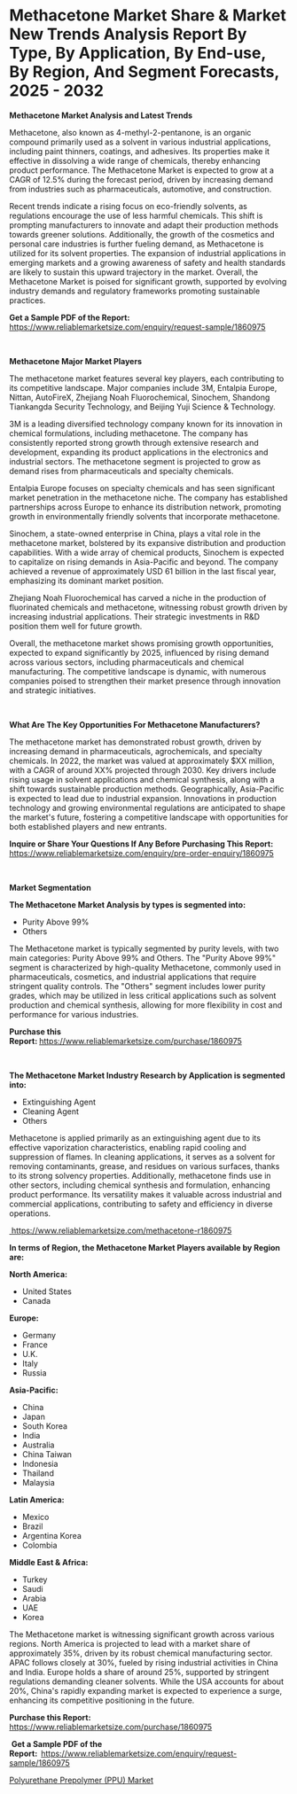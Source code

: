 <p><h1>Methacetone Market Share & Market New Trends Analysis Report By Type, By Application, By End-use, By Region, And Segment Forecasts, 2025 - 2032</h1></p><p><strong>Methacetone Market Analysis and Latest Trends</strong></p>
<p><p>Methacetone, also known as 4-methyl-2-pentanone, is an organic compound primarily used as a solvent in various industrial applications, including paint thinners, coatings, and adhesives. Its properties make it effective in dissolving a wide range of chemicals, thereby enhancing product performance. The Methacetone Market is expected to grow at a CAGR of 12.5% during the forecast period, driven by increasing demand from industries such as pharmaceuticals, automotive, and construction.</p><p>Recent trends indicate a rising focus on eco-friendly solvents, as regulations encourage the use of less harmful chemicals. This shift is prompting manufacturers to innovate and adapt their production methods towards greener solutions. Additionally, the growth of the cosmetics and personal care industries is further fueling demand, as Methacetone is utilized for its solvent properties. The expansion of industrial applications in emerging markets and a growing awareness of safety and health standards are likely to sustain this upward trajectory in the market. Overall, the Methacetone Market is poised for significant growth, supported by evolving industry demands and regulatory frameworks promoting sustainable practices.</p></p>
<p><strong>Get a Sample PDF of the Report:&nbsp;</strong> <a href="https://www.reliablemarketsize.com/enquiry/request-sample/1860975?utm_campaign=2889&utm_medium=2&utm_source=Github&utm_content=ia&utm_term=03042025&utm_id=methacetone">https://www.reliablemarketsize.com/enquiry/request-sample/1860975</a></p>
<p>&nbsp;</p>
<p><strong>Methacetone Major Market Players</strong></p>
<p><p>The methacetone market features several key players, each contributing to its competitive landscape. Major companies include 3M, Entalpia Europe, Nittan, AutoFireX, Zhejiang Noah Fluorochemical, Sinochem, Shandong Tiankangda Security Technology, and Beijing Yuji Science & Technology.</p><p>3M is a leading diversified technology company known for its innovation in chemical formulations, including methacetone. The company has consistently reported strong growth through extensive research and development, expanding its product applications in the electronics and industrial sectors. The methacetone segment is projected to grow as demand rises from pharmaceuticals and specialty chemicals.</p><p>Entalpia Europe focuses on specialty chemicals and has seen significant market penetration in the methacetone niche. The company has established partnerships across Europe to enhance its distribution network, promoting growth in environmentally friendly solvents that incorporate methacetone.</p><p>Sinochem, a state-owned enterprise in China, plays a vital role in the methacetone market, bolstered by its expansive distribution and production capabilities. With a wide array of chemical products, Sinochem is expected to capitalize on rising demands in Asia-Pacific and beyond. The company achieved a revenue of approximately USD 61 billion in the last fiscal year, emphasizing its dominant market position.</p><p>Zhejiang Noah Fluorochemical has carved a niche in the production of fluorinated chemicals and methacetone, witnessing robust growth driven by increasing industrial applications. Their strategic investments in R&D position them well for future growth.</p><p>Overall, the methacetone market shows promising growth opportunities, expected to expand significantly by 2025, influenced by rising demand across various sectors, including pharmaceuticals and chemical manufacturing. The competitive landscape is dynamic, with numerous companies poised to strengthen their market presence through innovation and strategic initiatives.</p></p>
<p>&nbsp;</p>
<p><strong>What Are The Key Opportunities For Methacetone Manufacturers?</strong></p>
<p><p>The methacetone market has demonstrated robust growth, driven by increasing demand in pharmaceuticals, agrochemicals, and specialty chemicals. In 2022, the market was valued at approximately $XX million, with a CAGR of around XX% projected through 2030. Key drivers include rising usage in solvent applications and chemical synthesis, along with a shift towards sustainable production methods. Geographically, Asia-Pacific is expected to lead due to industrial expansion. Innovations in production technology and growing environmental regulations are anticipated to shape the market's future, fostering a competitive landscape with opportunities for both established players and new entrants.</p></p>
<p><strong>Inquire or Share Your Questions If Any Before Purchasing This Report:</strong> <a href="https://www.reliablemarketsize.com/enquiry/pre-order-enquiry/1860975?utm_campaign=2889&utm_medium=2&utm_source=Github&utm_content=ia&utm_term=03042025&utm_id=methacetone">https://www.reliablemarketsize.com/enquiry/pre-order-enquiry/1860975</a></p>
<p>&nbsp;</p>
<p><strong>Market Segmentation</strong></p>
<p><strong>The Methacetone Market Analysis by types is segmented into:</strong></p>
<p><ul><li>Purity Above 99%</li><li>Others</li></ul></p>
<p><p>The Methacetone market is typically segmented by purity levels, with two main categories: Purity Above 99% and Others. The "Purity Above 99%" segment is characterized by high-quality Methacetone, commonly used in pharmaceuticals, cosmetics, and industrial applications that require stringent quality controls. The "Others" segment includes lower purity grades, which may be utilized in less critical applications such as solvent production and chemical synthesis, allowing for more flexibility in cost and performance for various industries.</p></p>
<p><strong>Purchase this Report:&nbsp;</strong><a href="https://www.reliablemarketsize.com/purchase/1860975?utm_campaign=2889&utm_medium=2&utm_source=Github&utm_content=ia&utm_term=03042025&utm_id=methacetone">https://www.reliablemarketsize.com/purchase/1860975</a></p>
<p>&nbsp;</p>
<p><strong>The Methacetone Market Industry Research by Application is segmented into:</strong></p>
<p><ul><li>Extinguishing Agent</li><li>Cleaning Agent</li><li>Others</li></ul></p>
<p><p>Methacetone is applied primarily as an extinguishing agent due to its effective vaporization characteristics, enabling rapid cooling and suppression of flames. In cleaning applications, it serves as a solvent for removing contaminants, grease, and residues on various surfaces, thanks to its strong solvency properties. Additionally, methacetone finds use in other sectors, including chemical synthesis and formulation, enhancing product performance. Its versatility makes it valuable across industrial and commercial applications, contributing to safety and efficiency in diverse operations.</p></p>
<p><a href="https://www.reliablemarketsize.com/methacetone-r1860975?utm_campaign=2889&utm_medium=2&utm_source=Github&utm_content=ia&utm_term=03042025&utm_id=methacetone">&nbsp;https://www.reliablemarketsize.com/methacetone-r1860975</a></p>
<p><strong>In terms of Region, the Methacetone Market Players available by Region are:</strong></p>
<p>
    <p> <strong> North America: </strong>
        <ul>
            <li>United States</li>
            <li>Canada</li>
        </ul>
        </p> 
    <p> <strong> Europe: </strong>
        <ul>
            <li>Germany</li>
            <li>France</li>
            <li>U.K.</li>
            <li>Italy</li>
            <li>Russia</li>
        </ul>
        </p> 
    <p> <strong> Asia-Pacific: </strong>
        <ul>
            <li>China</li>
            <li>Japan</li>
            <li>South Korea</li>
            <li>India</li>
            <li>Australia</li>
            <li>China Taiwan</li>
            <li>Indonesia</li>
            <li>Thailand</li>
            <li>Malaysia</li>
        </ul>
        </p> 
    <p> <strong> Latin America: </strong>
        <ul>
            <li>Mexico</li>
            <li>Brazil</li>
            <li>Argentina Korea</li>
            <li>Colombia</li>
        </ul>
        </p> 
    <p> <strong> Middle East & Africa: </strong>
        <ul>
            <li>Turkey</li>
            <li>Saudi</li>
            <li>Arabia</li>
            <li>UAE</li>
            <li>Korea</li>
        </ul>
    </p>
    </p>
<p><p>The Methacetone market is witnessing significant growth across various regions. North America is projected to lead with a market share of approximately 35%, driven by its robust chemical manufacturing sector. APAC follows closely at 30%, fueled by rising industrial activities in China and India. Europe holds a share of around 25%, supported by stringent regulations demanding cleaner solvents. While the USA accounts for about 20%, China's rapidly expanding market is expected to experience a surge, enhancing its competitive positioning in the future.</p></p>
<p><strong>Purchase this Report: </strong><a href="https://www.reliablemarketsize.com/purchase/1860975?utm_campaign=2889&utm_medium=2&utm_source=Github&utm_content=ia&utm_term=03042025&utm_id=methacetone">https://www.reliablemarketsize.com/purchase/1860975</a></p>
<p>&nbsp;<strong>Get a Sample PDF of the Report:&nbsp;&nbsp;</strong><a href="https://www.reliablemarketsize.com/enquiry/request-sample/1860975?utm_campaign=2889&utm_medium=2&utm_source=Github&utm_content=ia&utm_term=03042025&utm_id=methacetone">https://www.reliablemarketsize.com/enquiry/request-sample/1860975</a></p>
<p><strong></strong></p>
<p><p><a href="https://github.com/birbamanan03/Market-Research-Report-List-1/blob/main/polyurethane-prepolymer-ppu-market.md?utm_campaign=2889&utm_medium=2&utm_source=Github&utm_content=ia&utm_term=03042025&utm_id=methacetone">Polyurethane Prepolymer (PPU) Market</a></p></p>